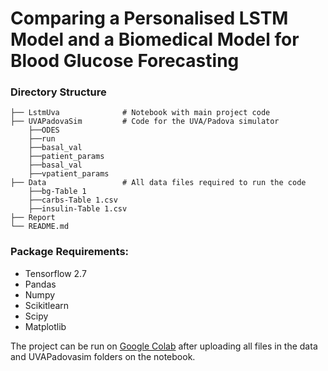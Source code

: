 # Comparing a Personalised LSTM Model and a Biomedical Model for Blood Glucose Forecasting
 

### Directory Structure
      
           
    ├── LstmUva              # Notebook with main project code
    ├── UVAPadovaSim         # Code for the UVA/Padova simulator
        ├──ODES
        ├──run
        ├──basal_val
        ├──patient_params
        ├──basal_val
        ├──vpatient_params
    ├── Data                 # All data files required to run the code
        ├──bg-Table 1
        ├──carbs-Table 1.csv
        ├──insulin-Table 1.csv
    ├── Report               
    └── README.md


### Package Requirements:
* Tensorflow 2.7
* Pandas
* Numpy
* Scikitlearn
* Scipy
* Matplotlib


The project can be run on [Google Colab](https://colab.research.google.com/drive/1pNbD5qW0IJJDNXwz8cLUyG8Z5sHsvVhC#scrollTo=syD02GAmapxx) after uploading all files in the data and UVAPadovasim folders on the notebook.
